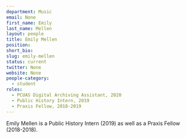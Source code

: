 ```yaml
---
department: Music
email: None
first_name: Emily
last_name: Mellen
layout: people
title: Emily Mellen
position: 
short_bio:
slug: emily-mellen
status: current
twitter: None
website: None
people-category:
  - student
roles:
  - PCUAS Digital Archiving Assistant, 2020
  - Public History Intern, 2019
  - Praxis Fellow, 2018-2019
---
```

Emily Mellen is a Public History Intern (2019) as well as a Praxis Fellow (2018-2018).

